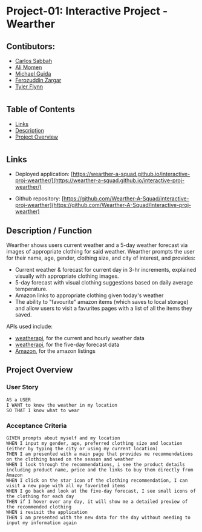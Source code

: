 # Project-01: Interactive Project - Wearther

## Contibutors:

- [Carlos Sabbah](https://github.com/csabbah)
- [Ali Momen](https://github.com/alimomen10)
- [Michael Guida](https://github.com/pot-of-coffee)
- [Ferozuddin Zargar](https://github.com/FalconView)
- [Tyler Flynn](https://github.com/tyler94flynn)

#

## Table of Contents

- [Links](#links)
- [Description](#description)
- [Project Overview](#project-overview)

#

## Links

- Deployed application: [https://wearther-a-squad.github.io/interactive-proj-wearther/](https://wearther-a-squad.github.io/interactive-proj-wearther/)

- Github repository: [https://github.com/Wearther-A-Squad/interactive-proj-wearther](https://github.com/Wearther-A-Squad/interactive-proj-wearther)

## Description / Function

Wearther shows users current weather and a 5-day weather forecast via images of appropriate clothing for said weather. Wearther prompts the user for their name, age, gender, clothing size, and city of interest, and provides:

- Current weather & forecast for current day in 3-hr increments, explained visually with appropriate clothing images.
- 5-day forecast with visual clothing suggestions based on daily average temperature.
- Amazon links to appropriate clothing given today's weather
- The ability to "favourite" amazon items (which saves to local storage) and allow users to visit a favurites pages with a list of all the items they saved.

APIs used include:

- [weatherapi](https://www.weatherapi.com/weather/), for the current and hourly weather data
- [weatherapi](https://www.weatherapi.com/weather/), for the five-day forecast data
- [Amazon](https://rapidapi.com/restyler/api/amazon23/details), for the amazon listings

## Project Overview

### User Story

```
AS a USER
I WANT to know the weather in my location
SO THAT I know what to wear
```

### Acceptance Criteria

```
GIVEN prompts about myself and my location
WHEN I input my gender, age, preferred clothing size and location (either by typing the city or using my current location)
THEN I am presented with a main page that provides me recommendations on the clothing based on the season and weather
WHEN I look through the recommendations, i see the product details including product name, price and the links to buy them directly from Amazon
WHEN I click on the star icon of the clothing recommendation, I can visit a new page with all my favorited items
WHEN I go back and look at the five-day forecast, I see small icons of the clothing for each day
THEN if I hover over any day, it will show me a detailed preview of the recommended clothing
WHEN i revisit the application
THEN i am presented with the new data for the day without needing to input my information again

```
